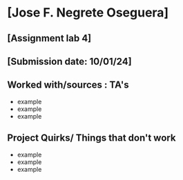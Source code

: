 # [Jose F. Negrete Oseguera]
## [Assignment lab 4]
## [Submission date: 10/01/24]
## Worked with/sources : TA's
* example
* example
* example
## Project Quirks/ Things that don't work
* example
* example
* example
